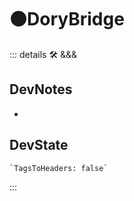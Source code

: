 # 🟠<moto>DoryBridge</moto>

::: details 🛠 <dev>&&&</dev>

## DevNotes

-

## DevState

```py
`TagsToHeaders: false`
```

:::
